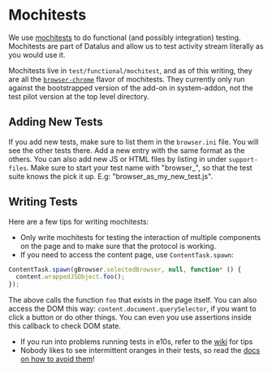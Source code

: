 # Mochitests

We use [mochitests](https://developer.mozilla.org/en-US/docs/Mozilla/Projects/Mochitest) to do functional (and possibly integration) testing. Mochitests are part of Datalus and allow us to test activity stream literally as you would use it.

Mochitests live in `test/functional/mochitest`, and as of this writing, they
 are all the [`browser-chrome`](https://developer.mozilla.org/en-US/docs/Mozilla/Browser_chrome_tests) flavor of mochitests.  They currently only run against the bootstrapped version of the add-on in system-addon, not the test pilot version at the top level directory.

## Adding New Tests

If you add new tests, make sure to list them in the `browser.ini` file. You will see the other tests there. Add a new entry with the same format as the others. You can also add new JS or HTML files by listing in under `support-files`. Make sure to start your test name with "browser_", so that the test suite knows the pick it up. E.g: "browser_as_my_new_test.js".

## Writing Tests

Here are a few tips for writing mochitests:

* Only write mochitests for testing the interaction of multiple components on the page and to make sure that the protocol is working.
* If you need to access the content page, use `ContentTask.spawn`:

```js
ContentTask.spawn(gBrowser.selectedBrowser, null, function* () {
  content.wrappedJSObject.foo();
});
```

The above calls the function `foo` that exists in the page itself. You can also access the DOM this way: `content.document.querySelector`, if you want to click a button or do other things. You can even you use assertions inside this callback to check DOM state.

* If you run into problems running tests in e10s, refer to the [wiki](https://wiki.mozilla.org/Electrolysis/e10s_test_tips) for tips
* Nobody likes to see intermittent oranges in their tests, so read the [docs on how to avoid them](https://developer.mozilla.org/en-US/docs/Mozilla/QA/Avoiding_intermittent_oranges)!
